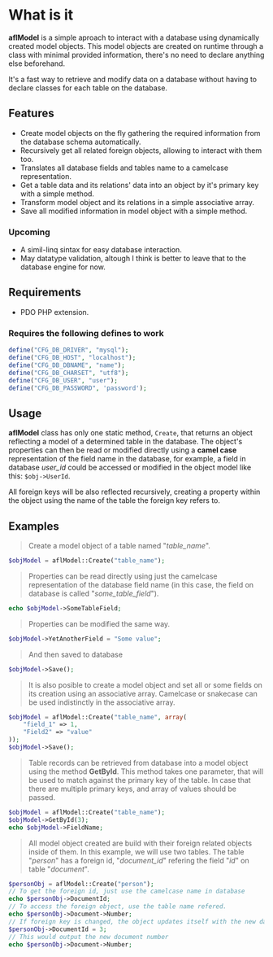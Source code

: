 # What is it

**aflModel** is a simple aproach to interact with a database using dynamically created model objects.
This model objects are created on runtime through a class with minimal provided information, there's no need to declare anything else beforehand.

It's a fast way to retrieve and modify data on a database without having to declare classes for each table on the database.

## Features

* Create model objects on the fly gathering the required information from the database schema automatically.
* Recursively get all related foreign objects, allowing to interact with them too.
* Translates all database fields and tables name to a camelcase representation.
* Get a table data and its relations' data into an object by it's primary key with a simple method.
* Transform model object and its relations in a simple associative array.
* Save all modified information in model object with a simple method.

### Upcoming

* A simil-linq sintax for easy database interaction.
* May datatype validation, altough I think is better to leave that to the database engine for now.

## Requirements

* PDO PHP extension.

### Requires the following defines to work

```php
define("CFG_DB_DRIVER", "mysql");
define("CFG_DB_HOST", "localhost");
define("CFG_DB_DBNAME", "name");
define("CFG_DB_CHARSET", "utf8");
define("CFG_DB_USER", "user");
define("CFG_DB_PASSWORD", 'password');
```

## Usage

**aflModel** class has only one static method, `Create`, that returns an object
reflecting a model of a determined table in the database. The object's properties can then be read or modified directly using a **camel case**
representation of the field name in the database, for example, a field in database *user_id*
could be accessed or modified in the object model like this: `$obj->UserId`.

All foreign keys will be also reflected recursively, creating a property within the object using the name of the table the foreign key refers to.

## Examples

> Create a model object of a table named "_table_name_".

```php
$objModel = aflModel::Create("table_name");
```

> Properties can be read directly using just the camelcase representation of the database field name (in this case, the field on database is called "_some_table_field_").

```php
echo $objModel->SomeTableField;
```

> Properties can be modified the same way.

```php
$objModel->YetAnotherField = "Some value";
```

> And then saved to database

```php
$objModel->Save();
```

> It is also posible to create a model object and set all or some fields on its creation using an associative array. Camelcase or snakecase can be used indistinctly in the associative array.

```php
$objModel = aflModel::Create("table_name", array(
    "field_1" => 1,
    "Field2" => "value"
));
$objModel->Save();
```

> Table records can be retrieved from database into a model object using the method **GetById**. This method takes one parameter, that will be used to match against the primary key of the table. In case that there are multiple primary keys, and array of values should be passed.

```php
$objModel = aflModel::Create("table_name");
$objModel->GetById(3);
echo $objModel->FieldName;
```

> All model object created are build with their foreign related objects inside of them. In this example, we will use two tables. The table "_person_" has a foreign id, "_document_id_" refering the field "_id_" on table "_document_".

```php
$personObj = aflModel::Create("person");
// To get the foreign id, just use the camelcase name in database
echo $personObj->DocumentId;
// To access the foreign object, use the table name refered.
echo $personObj->Document->Number;
// If foreign key is changed, the object updates itself with the new data from database.
$personObj->DocumentId = 3;
// This would output the new document number
echo $personObj->Document->Number;
```
